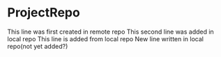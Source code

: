 # ProjectRepo
This line was first created in remote repo
This second line was added in local repo
This line is added from local repo
New line written in local repo(not yet added?)
